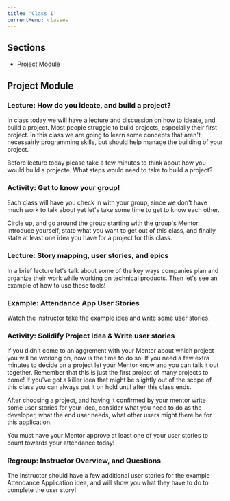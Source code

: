 ```yaml
---
title: 'Class 1'
currentMenu: classes
---
```

## Sections

- [Project Module](#project-module)

## Project Module

### Lecture: How do you ideate, and build a project?

In class today we will have a lecture and discussion on how to ideate, and build a project. Most people struggle to build projects, especially their first project. In this class we are going to learn some concepts that aren't necessairly programming skills, but should help manage the building of your project.

Before lecture today please take a few minutes to think about how you would build a projecte. What steps would need to take to build a project?

### Activity: Get to know your group!

Each class will have you check in with your group, since we don't have much work to talk about yet let's take some time to get to know each other.

Circle up, and go around the group starting with the group's Mentor. Introduce yourself, state what you want to get out of this class, and finally state at least one idea you have for a project for this class.

### Lecture: Story mapping, user stories, and epics

In a brief lecture let's talk about some of the key ways companies plan and organize their work while working on technical products. Then let's see an example of how to use these tools!

### Example: Attendance App User Stories

Watch the instructor take the example idea and write some user stories.

### Activity: Solidify Project Idea & Write user stories

If you didn't come to an aggrement with your Mentor about which project you will be working on, now is the time to do so! If you need a few extra minutes to decide on a project let your Mentor know and you can talk it out together. Remember that this is just the first project of many projects to come! If you've got a killer idea that might be slightly out of the scope of this class you can always put it on hold until after this class ends.

After choosing a project, and having it confirmed by your mentor write some user stories for your idea, consider what you need to do as the developer, what the end user needs, what other users might there be for this application.

You must have your Mentor approve at least one of your user stories to count towards your attendance today!

### Regroup: Instructor Overview, and Questions

The Instructor should have a few additional user stories for the example Attendance Application idea, and will show you what they have to do to complete the user story!